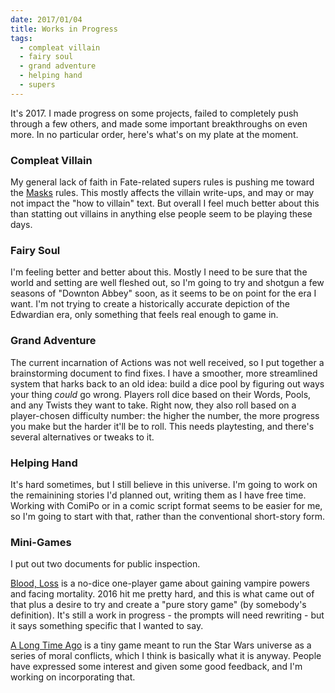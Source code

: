 ```yaml
---
date: 2017/01/04
title: Works in Progress
tags:
  - compleat villain
  - fairy soul
  - grand adventure
  - helping hand
  - supers
---
```


It's 2017.
I made progress on some projects,
failed to completely push through a few others,
and made some important breakthroughs on even more.
In no particular order, here's what's on my plate at the moment.

<!-- more -->

### Compleat Villain

My general lack of faith in Fate-related supers rules
is pushing me toward the [Masks](http://www.magpiegames.com/masks/) rules.
This mostly affects the villain write-ups,
and may or may not impact the "how to villain" text.
But overall I feel much better about this than statting out villains
in anything else people seem to be playing these days.

### Fairy Soul

I'm feeling better and better about this.
Mostly I need to be sure that the world and setting are well fleshed out,
so I'm going to try and shotgun a few seasons of "Downton Abbey" soon,
as it seems to be on point for the era I want.
I'm not trying to create a historically accurate depiction of the Edwardian
era, only something that feels real enough to game in.

### Grand Adventure

The current incarnation of Actions was not well received,
so I put together a brainstorming document to find fixes.
I have a smoother, more streamlined system that harks back to an old idea:
build a dice pool by figuring out ways your thing _could_ go wrong.
Players roll dice based on their Words, Pools, and any Twists they want to take.
Right now, they also roll based on a player-chosen difficulty number:
the higher the number, the more progress you make but the harder it'll be to roll.
This needs playtesting, and there's several alternatives or tweaks to it.

### Helping Hand

It's hard sometimes, but I still believe in this universe.
I'm going to work on the remainining stories I'd planned out,
writing them as I have free time.
Working with ComiPo or in a comic script format seems to be easier for me,
so I'm going to start with that, rather than the conventional short-story form.

### Mini-Games

I put out two documents for public inspection.

[Blood, Loss](https://docs.google.com/document/d/1s8c8-4IQ3ZM4tHqNHiQmdsYXoZApf0AKxat_IszGD6E/edit?usp=sharing)
is a no-dice one-player game about gaining vampire powers and facing mortality.
2016 hit me pretty hard, and this is what came out of that
plus a desire to try and create a "pure story game" (by somebody's definition).
It's still a work in progress - the prompts will need rewriting - but it says something specific that I wanted to say.

[A Long Time Ago](https://docs.google.com/document/d/1iLUfAGAoNJz3vYBGDIqRel08Im-Trla5z4Y7J3r-dZo/edit?usp=sharing)
is a tiny game meant to run the Star Wars universe as a series of moral conflicts,
which I think is basically what it is anyway.
People have expressed some interest and given some good feedback,
and I'm working on incorporating that.
